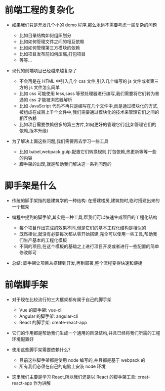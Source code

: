 # 前端工程的复杂化

- 如果我们只是开发几个小的 demo 程序,那么永远不需要考虑一些复杂的问题

  - 比如目录结构如何组织划分
  - 比如如何管理文件之间的相互依赖
  - 比如如何管理第三方模块的依赖
  - 比如项目发布前如何压缩,打包项目
  - 等等...

- 现代的前端项目已经越来越复杂了

  - 不会再是在 HTML 中引入几个 css 文件,引入几个编写的 js 文件或者第三方的 js 文件怎么简单
  - 比如 css 可能使用 less,sass 等预处理器进行编写,我们需要将它们转为普通的 css 才能被浏览器解析
  - 比如 JavaScript 代码不再只是编写在几个文件中,而是通过模块化的方式,被组成在成百上千个文件中,我们需要通过模块化的技术来管理它们之间的相互依赖
  - 比如项目需要依赖很多的第三方库,如何更好的管理它们(比如管理它们的依赖,版本升级)

- 为了解决上面这些问题,我们需要再去学习一些工具
  - 比如 babel,webpack,gulp.配置它们转换规则,打包依赖,热更新等等一些的内容
  - 脚手架的出现,就是帮助我们解决这一系列问题的

# 脚手架是什么

- 传统的脚手架指的是建筑学的一种结构: 在搭建楼房,建筑物时,临时搭建出来的一个框架

- 编程中提到的脚手架,其实是一种工具,帮我们可以快速生成项目的工程化结构

  - 每个项目作出完成的效果不同,但是它们的基本工程化结构是相似的
  - 既然相似,就没有必要每次都从零开始搭建,完全可以使用一些工具,帮助我们生产基本的工程化模板
  - 不同的项目,在这个模板的基础之上进行项目开发或者进行一些配置的简单修改即可

- 总结: 脚手架让项目从搭建到开发,再到部署,整个流程变得快速和便捷

# 前端脚手架

- 对于现在比较流行的三大框架都有属于自己的脚手架

  - Vue 的脚手架: vue-cli
  - Angular 的脚手架: angular-cli
  - React 的脚手架: create-react-app

- 它们的作用都是帮助我们生成一个通用的目录结构,并且已经将我们所需的工程环境配置好

- 使用这些脚手架需要依赖什么?

  - 目前这些脚手架都是使用 node 编写的,并且都是基于 webpack 的
  - 所有我们必须在自己的电脑上安装 node 环境

- 这里我们主要是学习 React,所以我们还是以 React 的脚手架工具: creat-react-app 作为讲解
